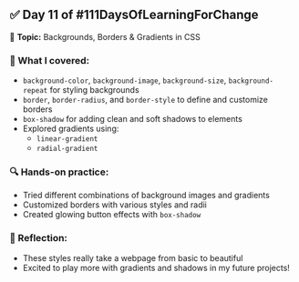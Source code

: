 ## ✅ Day 11 of #111DaysOfLearningForChange

📅 **Topic:** Backgrounds, Borders & Gradients in CSS

### 🎯 What I covered:
- `background-color`, `background-image`, `background-size`, `background-repeat` for styling backgrounds
- `border`, `border-radius`, and `border-style` to define and customize borders
- `box-shadow` for adding clean and soft shadows to elements
- Explored gradients using:  
  - `linear-gradient`  
  - `radial-gradient`

### 🔍 Hands-on practice:
- Tried different combinations of background images and gradients
- Customized borders with various styles and radii
- Created glowing button effects with `box-shadow`

### 💬 Reflection:
- These styles really take a webpage from basic to beautiful
- Excited to play more with gradients and shadows in my future projects!